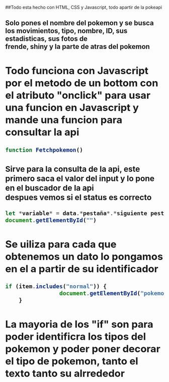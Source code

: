 ##Todo esta hecho con HTML, CSS y Javascript, todo apartir de la pokeapi

<h2>Solo pones el nombre del pokemon y se busca los movimientos, tipo, nombre, ID, sus estadisticas, sus fotos de <br> frende, shiny y la parte de atras del pokemon<br</h2>

<h2>Todo funciona con Javascript por el metodo de un bottom con el atributo "onclick" para usar una funcion en Javascript y mande una funcion para consultar la api</h2>

```javascript
function Fetchpokemon()
```
<h3>Sirve para la consulta de la api, este primero saca el valor del input y lo pone en el buscador de la api<br>
despues vemos si el status es correcto </h3>

```javascript
let *variable* = data.*pestaña*.*siguiente pestaña*.*elemento*
document.getElementById("")
```
<h2>Se uiliza para cada que obtenemos un dato lo pongamos en el a partir de su identificador</h2>

```javascript
if (item.includes("normal")) {
                document.getElementById("pokemonTipo").innerHTML += `<li id="tiponormal">${item}</li>`;
    }
```
<h2>La mayoria de los "if" son para poder identificra los tipos del pokemon y poder poner decorar el tipo de pokemon, tanto el texto tanto su alrrededor</h2>
